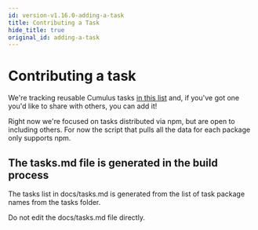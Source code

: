 ```yaml
---
id: version-v1.16.0-adding-a-task
title: Contributing a Task
hide_title: true
original_id: adding-a-task
---
```


# Contributing a task

We're tracking reusable Cumulus tasks [in this list](tasks.md) and, if you've got one you'd like to share with others, you can add it!

Right now we're focused on tasks distributed via npm, but are open to including others. For now the script that pulls all the data for each package only supports npm.

## The tasks.md file is generated in the build process

The tasks list in docs/tasks.md is generated from the list of task package names from the tasks folder.

Do not edit the docs/tasks.md file directly.
